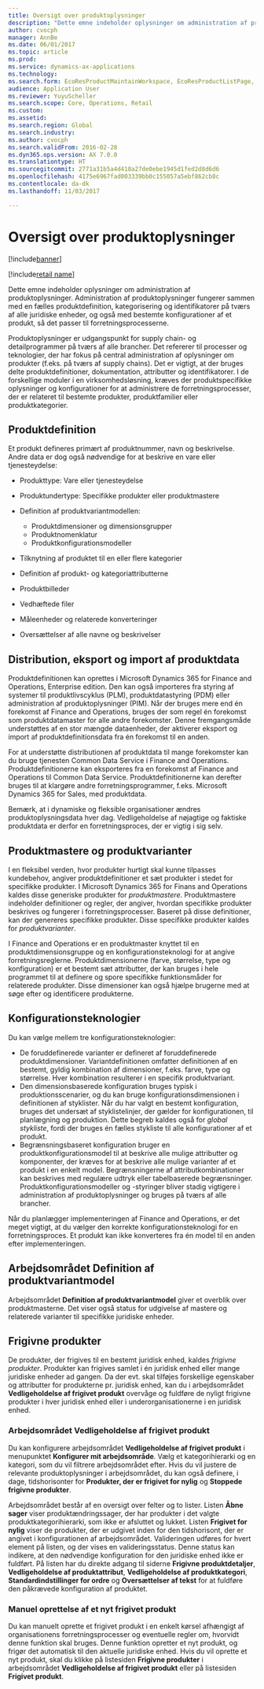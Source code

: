 ```yaml
---
title: Oversigt over produktoplysninger
description: "Dette emne indeholder oplysninger om administration af produktoplysninger. Administration af produktoplysninger fungerer sammen med en fælles produktdefinition, kategorisering og identifikatorer på tværs af alle juridiske enheder, og også med bestemte konfigurationer af et produkt, så det passer til forretningsprocesserne."
author: cvocph
manager: AnnBe
ms.date: 06/01/2017
ms.topic: article
ms.prod: 
ms.service: dynamics-ax-applications
ms.technology: 
ms.search.form: EcoResProductMaintainWorkspace, EcoResProductListPage, EcoResProductVariantMaintainWorkspace
audience: Application User
ms.reviewer: YuyuScheller
ms.search.scope: Core, Operations, Retail
ms.custom: 
ms.assetid: 
ms.search.region: Global
ms.search.industry: 
ms.author: cvocph
ms.search.validFrom: 2016-02-28
ms.dyn365.ops.version: AX 7.0.0
ms.translationtype: HT
ms.sourcegitcommit: 2771a31b5a4d418a27de0ebe1945d1fed2d8d6d6
ms.openlocfilehash: 4175e6967fad003339bb0c155057a5ebf862cb8c
ms.contentlocale: da-dk
ms.lasthandoff: 11/03/2017

---
```


# <a name="product-information-overview"></a>Oversigt over produktoplysninger

[!include[banner](../includes/banner.md)]

[!include[retail name](../includes/retail-name.md)]

Dette emne indeholder oplysninger om administration af produktoplysninger. Administration af produktoplysninger fungerer sammen med en fælles produktdefinition, kategorisering og identifikatorer på tværs af alle juridiske enheder, og også med bestemte konfigurationer af et produkt, så det passer til forretningsprocesserne. 

Produktoplysninger er udgangspunkt for supply chain- og detailprogrammer på tværs af alle brancher. Det refererer til processer og teknologier, der har fokus på central administration af oplysninger om produkter (f.eks. på tværs af supply chains). Det er vigtigt, at der bruges delte produktdefinitioner, dokumentation, attributter og identifikatorer. I de forskellige moduler i en virksomhedsløsning, kræves der produktspecifikke oplysninger og konfigurationer for at administrere de forretningsprocesser, der er relateret til bestemte produkter, produktfamilier eller produktkategorier.

## <a name="product-definition"></a>Produktdefinition

Et produkt defineres primært af produktnummer, navn og beskrivelse. Andre data er dog også nødvendige for at beskrive en vare eller tjenesteydelse:

- Produkttype: Vare eller tjenesteydelse
- Produktundertype: Specifikke produkter eller produktmastere
- Definition af produktvariantmodellen:

     - Produktdimensioner og dimensionsgrupper
     - Produktnomenklatur
     - Produktkonfigurationsmodeller

- Tilknytning af produktet til en eller flere kategorier
- Definition af produkt- og kategoriattributterne
- Produktbilleder
- Vedhæftede filer
- Måleenheder og relaterede konverteringer
- Oversættelser af alle navne og beskrivelser

## <a name="distribution-export-and-import-of-product-data"></a>Distribution, eksport og import af produktdata

Produktdefinitionen kan oprettes i Microsoft Dynamics 365 for Finance and Operations, Enterprise edition. Den kan også importeres fra styring af systemer til produktlivscyklus (PLM), produktdatastyring (PDM) eller administration af produktoplysninger (PIM). Når der bruges mere end én forekomst af Finance and Operations, bruges der som regel én forekomst som produktdatamaster for alle andre forekomster. Denne fremgangsmåde understøttes af en stor mængde dataenheder, der aktiverer eksport og import af produktdefinitionsdata fra én forekomst til en anden.

For at understøtte distributionen af produktdata til mange forekomster kan du bruge tjenesten Common Data Service i Finance and Operations. Produktdefinitionerne kan eksporteres fra en forekomst af Finance and Operations til Common Data Service. Produktdefinitionerne kan derefter bruges til at klargøre andre forretningsprogrammer, f.eks. Microsoft Dynamics 365 for Sales, med produktdata.

Bemærk, at i dynamiske og fleksible organisationer ændres produktoplysningsdata hver dag. Vedligeholdelse af nøjagtige og faktiske produktdata er derfor en forretningsproces, der er vigtig i sig selv.

## <a name="product-masters-and-product-variants"></a>Produktmastere og produktvarianter

I en fleksibel verden, hvor produkter hurtigt skal kunne tilpasses kundebehov, angiver produktdefinitioner et sæt produkter i stedet for specifikke produkter. I Microsoft Dynamics 365 for Finans and Operations kaldes disse generiske produkter for *produktmastere*. Produktmastere indeholder definitioner og regler, der angiver, hvordan specifikke produkter beskrives og fungerer i forretningsprocesser. Baseret på disse definitioner, kan der genereres specifikke produkter. Disse specifikke produkter kaldes for *produktvarianter*.

I Finance and Operations er en produktmaster knyttet til en produktdimensionsgruppe og en konfigurationsteknologi for at angive forretningsreglerne. Produktdimensionerne (farve, størrelse, type og konfiguration) er et bestemt sæt attributter, der kan bruges i hele programmet til at definere og spore specifikke funktionsmåder for relaterede produkter. Disse dimensioner kan også hjælpe brugerne med at søge efter og identificere produkterne.

## <a name="configuration-technologies"></a>Konfigurationsteknologier

Du kan vælge mellem tre konfigurationsteknologier:

- De foruddefinerede varianter er defineret af foruddefinerede produktdimensioner. Variantdefinitionen omfatter definitionen af en bestemt, gyldig kombination af dimensioner, f.eks. farve, type og størrelse. Hver kombination resulterer i en specifik produktvariant.
- Den dimensionsbaserede konfiguration bruges typisk i produktionsscenarier, og du kan bruge konfigurationsdimensionen i definitionen af styklister. Når du har valgt en bestemt konfiguration, bruges det undersæt af styklistelinjer, der gælder for konfigurationen, til planlægning og produktion. Dette begreb kaldes også for *global stykliste*, fordi der bruges én fælles stykliste til alle konfigurationer af et produkt.
- Begrænsningsbaseret konfiguration bruger en produktkonfigurationsmodel til at beskrive alle mulige attributter og komponenter, der kræves for at beskrive alle mulige varianter af et produkt i en enkelt model. Begrænsningerne af attributkombinationer kan beskrives med regulære udtryk eller tabelbaserede begrænsninger. Produktkonfigurationsmodeller og -styringer bliver stadig vigtigere i administration af produktoplysninger og bruges på tværs af alle brancher.

Når du planlægger implementeringen af Finance and Operations, er det meget vigtigt, at du vælger den korrekte konfigurationsteknologi for en forretningsproces. Et produkt kan ikke konverteres fra én model til en anden efter implementeringen.

## <a name="product-variant-model-definition-workspace"></a>Arbejdsområdet Definition af produktvariantmodel

Arbejdsområdet **Definition af produktvariantmodel** giver et overblik over produktmasterne. Det viser også status for udgivelse af mastere og relaterede varianter til specifikke juridiske enheder.

## <a name="released-products"></a>Frigivne produkter

De produkter, der frigives til en bestemt juridisk enhed, kaldes *frigivne produkter*. Produkter kan frigives samlet i én juridisk enhed eller mange juridiske enheder ad gangen. Da der evt. skal tilføjes forskellige egenskaber og attributter for produkterne pr. juridisk enhed, kan du i arbejdsområdet **Vedligeholdelse af frigivet produkt** overvåge og fuldføre de nyligt frigivne produkter i hver juridisk enhed eller i underorganisationerne i en juridisk enhed.

### <a name="released-product-maintenance-workspace"></a>Arbejdsområdet Vedligeholdelse af frigivet produkt

Du kan konfigurere arbejdsområdet **Vedligeholdelse af frigivet produkt** i menupunktet **Konfigurer mit arbejdsområde**. Vælg et kategorihierarki og en kategori, som du vil filtrere arbejdsområdet efter. Hvis du vil justere de relevante produktoplysninger i arbejdsområdet, du kan også definere, i dage, tidshorisonter for **Produkter, der er frigivet for nylig** og **Stoppede frigivne produkter**.

Arbejdsområdet består af en oversigt over felter og to lister. Listen **Åbne sager** viser produktændringssager, der har produkter i det valgte produktkategorihierarki, som ikke er afsluttet og lukket. Listen **Frigivet for nylig** viser de produkter, der er udgivet inden for den tidshorisont, der er angivet i konfigurationen af arbejdsområdet. Valideringen udføres for hvert element på listen, og der vises en valideringsstatus. Denne status kan indikere, at den nødvendige konfiguration for den juridiske enhed ikke er fuldført. På listen har du direkte adgang til siderne **Frigivne produktdetaljer**, **Vedligeholdelse af produktattribut**, **Vedligeholdelse af produktkategori**, **Standardindstillinger for ordre** og **Oversættelser af tekst** for at fuldføre den påkrævede konfiguration af produktet.

### <a name="manually-creating-a-new-released-product"></a>Manuel oprettelse af et nyt frigivet produkt

Du kan manuelt oprette et frigivet produkt i en enkelt kørsel afhængigt af organisationens forretningsprocesser og eventuelle regler om, hvorvidt denne funktion skal bruges. Denne funktion opretter et nyt produkt, og frigør det automatisk til den aktuelle juridiske enhed. Hvis du vil oprette et nyt produkt, skal du klikke på listesiden **Frigivne produkter** i arbejdsområdet **Vedligeholdelse af frigivet produkt** eller på listesiden **Frigivet produkt**.

